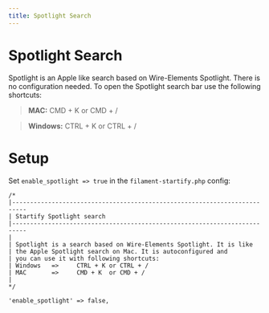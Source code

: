 ```yaml
---
title: Spotlight Search
---
```


# Spotlight Search

Spotlight is an Apple like search based on Wire-Elements Spotlight. 
There is no configuration needed.
To open the Spotlight search bar use the following shortcuts:

>**MAC:**
> CMD + K or CMD + /
 
>**Windows:**
> CTRL + K or CTRL + /


# Setup

Set `enable_spotlight => true` in the ``filament-startify.php`` config:

```php:no-line-numbers
/*
|--------------------------------------------------------------------------
| Startify Spotlight search
|--------------------------------------------------------------------------
|
| Spotlight is a search based on Wire-Elements Spotlight. It is like
| the Apple Spotlight search on Mac. It is autoconfigured and 
| you can use it with following shortcuts:
| Windows   =>     CTRL + K or CTRL + /
| MAC       =>     CMD + K  or CMD + /
|
*/

'enable_spotlight' => false,

```
